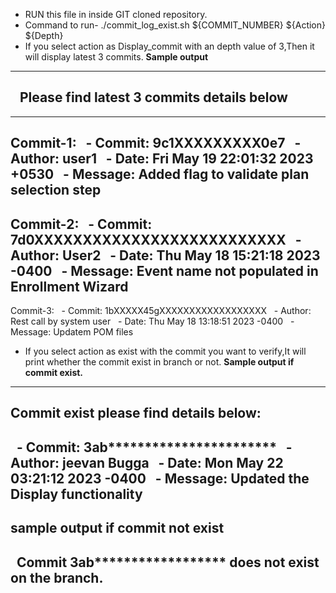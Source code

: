 - RUN this file in inside GIT cloned repository.
- Command to run- ./commit_log_exist.sh ${COMMIT_NUMBER} ${Action} ${Depth}
- If you select action as Display_commit with an depth value of 3,Then it will display latest 3 commits.
__Sample output__
--------------------------------------------------------
   Please find latest 3 commits details below
--------------------------------------------------------
------------------------------------------
Commit-1:
  - Commit: 9c1XXXXXXXXX0e7
  - Author: user1
  - Date: Fri May 19 22:01:32 2023 +0530
  - Message: Added flag to validate plan selection step 
------------------------------------------
Commit-2:
  - Commit: 7d0XXXXXXXXXXXXXXXXXXXXXXXXXX
  - Author: User2
  - Date: Thu May 18 15:21:18 2023 -0400
  - Message: Event name not populated in Enrollment Wizard
------------------------------------------
Commit-3:
  - Commit: 1bXXXXX45gXXXXXXXXXXXXXXXXXX
  - Author: Rest call by system user
  - Date: Thu May 18 13:18:51 2023 -0400
  - Message: Updatem POM files

- If you select action as exist with the commit you want to verify,It will print whether the commit exist in branch or not.
__Sample output if commit exist.__

------------------------------------------
Commit exist please find details below:
------------------------------------------
  - Commit: 3ab***********************
  - Author: jeevan Bugga
  - Date: Mon May 22 03:21:12 2023 -0400
  - Message: Updated the Display functionality
------------------------------------------

__sample output if commit not exist__
-----------------------------------------------------------------------------------------------
  Commit 3ab****************** does not exist on the branch.
-----------------------------------------------------------------------------------------------

